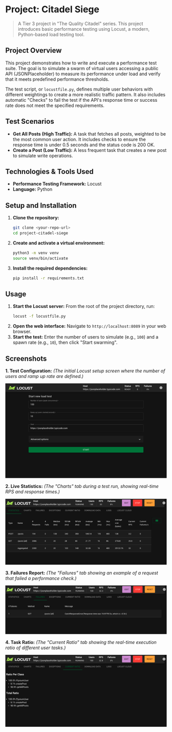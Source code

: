 # Project: Citadel Siege

> A Tier 3 project in "The Quality Citadel" series. This project introduces basic performance testing using Locust, a modern, Python-based load testing tool.

## Project Overview

This project demonstrates how to write and execute a performance test suite. The goal is to simulate a swarm of virtual users accessing a public API (JSONPlaceholder) to measure its performance under load and verify that it meets predefined performance thresholds.

The test script, or `locustfile.py`, defines multiple user behaviors with different weightings to create a more realistic traffic pattern. It also includes automatic "Checks" to fail the test if the API's response time or success rate does not meet the specified requirements.

## Test Scenarios
- **Get All Posts (High Traffic):** A task that fetches all posts, weighted to be the most common user action. It includes checks to ensure the response time is under 0.5 seconds and the status code is 200 OK.
- **Create a Post (Low Traffic):** A less frequent task that creates a new post to simulate write operations.

## Technologies & Tools Used
- **Performance Testing Framework:** Locust
- **Language:** Python

## Setup and Installation
1. **Clone the repository:**
   ```bash
   git clone <your-repo-url>
   cd project-citadel-siege
   ```
2. **Create and activate a virtual environment:**
   ```bash
   python3 -m venv venv
   source venv/bin/activate
   ```
3. **Install the required dependencies:**
   ```bash
   pip install -r requirements.txt
   ```

## Usage
1. **Start the Locust server:** From the root of the project directory, run:
   ```bash
   locust -f locustfile.py
   ```
2. **Open the web interface:** Navigate to `http://localhost:8089` in your web browser.
3. **Start the test:** Enter the number of users to simulate (e.g., `100`) and a spawn rate (e.g., `10`), then click "Start swarming".

## Screenshots

**1. Test Configuration:**
*(The initial Locust setup screen where the number of users and ramp up rate are defined.)*

![Locust Setup UI](assets/locust_setup.png)

**2. Live Statistics:**
*(The "Charts" tab during a test run, showing real-time RPS and response times.)*

![Locust Charts](assets/locust_charts.png)

**3. Failures Report:**
*(The "Failures" tab showing an example of a request that failed a performance check.)*

![Locust Failures](assets/locust_failures.png)

**4. Task Ratio:**
*(The "Current Ratio" tab showing the real-time execution ratio of different user tasks.)*

![Locust Ratios](assets/locust_ratio.png)